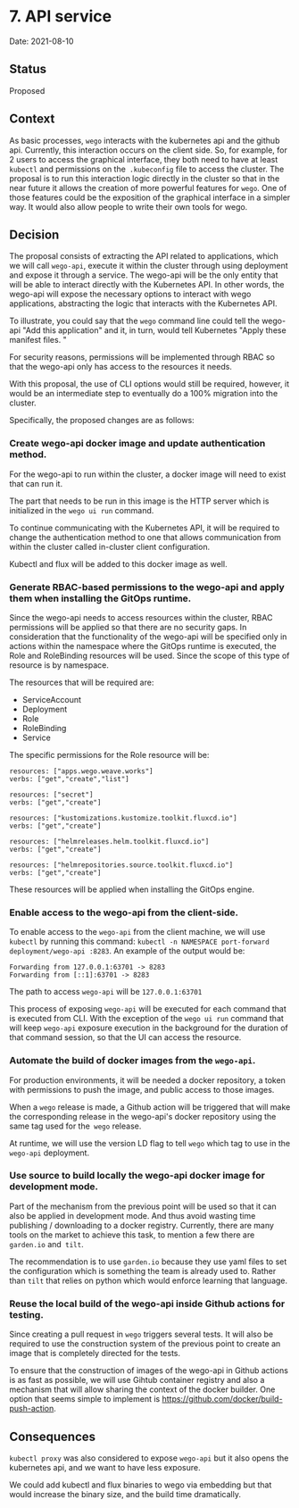 # 7. API service

Date: 2021-08-10

## Status

Proposed

## Context

As basic processes, `wego` interacts with the kubernetes api and the github api. Currently, this interaction occurs on the client side. So, for example, for 2 users to access the graphical interface, they both need to have at least `kubectl` and permissions on the` .kubeconfig` file to access the cluster. The proposal is to run this interaction logic directly in the cluster so that in the near future it allows the creation of more powerful features for `wego`. One of those features could be the exposition of the graphical interface in a simpler way. It would also allow people to write their own tools for wego.

## Decision

The proposal consists of extracting the API related to applications, which we will call `wego-api`, execute it within the cluster through using deployment and expose it through a service. The wego-api will be the only entity that will be able to interact directly with the Kubernetes API. In other words, the wego-api will expose the necessary options to interact with wego applications, abstracting the logic that interacts with the Kubernetes API.

To illustrate, you could say that the `wego` command line could tell the wego-api "Add this application" and it, in turn, would tell Kubernetes "Apply these manifest files. "

For security reasons, permissions will be implemented through RBAC so that the wego-api only has access to the resources it needs.

With this proposal, the use of CLI options would still be required, however, it would be an intermediate step to eventually do
a 100% migration into the cluster.

Specifically, the proposed changes are as follows:

### Create wego-api docker image and update authentication method.

For the wego-api to run within the cluster, a docker image will need to exist that can run it.

The part that needs to be run in this image is the HTTP server which is initialized in the `wego ui run` command.

To continue communicating with the Kubernetes API, it will be required to change the authentication method to one that allows communication from within the cluster called in-cluster client configuration.

Kubectl and flux will be added to this docker image as well.

### Generate RBAC-based permissions to the wego-api and apply them when installing the GitOps runtime.

Since the wego-api needs to access resources within the cluster, RBAC permissions will be applied so that there are no security gaps. In consideration that the functionality of the wego-api will be specified only in actions within the namespace where the GitOps runtime is executed, the Role and RoleBinding resources will be used. Since the scope of this type of resource is by namespace. 

The resources that will be required are:

- ServiceAccount
- Deployment
- Role
- RoleBinding
- Service

The specific permissions for the Role resource will be:

```
resources: ["apps.wego.weave.works"]
verbs: ["get","create","list"]

resources: ["secret"]
verbs: ["get","create"]

resources: ["kustomizations.kustomize.toolkit.fluxcd.io"]
verbs: ["get","create"]

resources: ["helmreleases.helm.toolkit.fluxcd.io"]
verbs: ["get","create"]

resources: ["helmrepositories.source.toolkit.fluxcd.io"]
verbs: ["get","create"]
```

These resources will be applied when installing the GitOps engine.

### Enable access to the wego-api from the client-side.

To enable access to the `wego-api` from the client machine, we will use `kubectl` by running this command: `kubectl -n NAMESPACE port-forward deployment/wego-api :8283`. An example of the output would be: 
```
Forwarding from 127.0.0.1:63701 -> 8283
Forwarding from [::1]:63701 -> 8283
```

The path to access `wego-api` will be `127.0.0.1:63701` 

This process of exposing `wego-api` will be executed for each command that is executed from CLI. With the exception of the `wego ui run` command that will keep `wego-api` exposure execution in the background for the duration of that command session, so that the UI can access the resource.

### Automate the build of docker images from the `wego-api`.

For production environments, it will be needed a docker repository, a token with permissions to push the image, and public access to those images.

When a `wego` release is made, a Github action will be triggered that will make the corresponding release in the wego-api's docker repository using the same tag used for the` wego` release.

At runtime, we will use the version LD flag to tell `wego` which tag to use in the `wego-api` deployment.

### Use source to build locally the wego-api docker image for development mode.

Part of the mechanism from the previous point will be used so that it can also be applied in development mode. And thus avoid wasting time publishing / downloading to a docker registry. Currently, there are many tools on the market to achieve this task, to mention a few there are `garden.io` and` tilt`.

The recommendation is to use `garden.io` because they use yaml files to set the configuration which is something the team is already used to. Rather than `tilt` that relies on python which would enforce learning that language. 

### Reuse the local build of the wego-api inside Github actions for testing.

Since creating a pull request in `wego` triggers several tests. It will also be required to use the construction system of the previous point to create an image that is completely directed for the tests.

To ensure that the construction of images of the wego-api in Github actions is as fast as possible, we will use Gihtub container registry and also a mechanism that will allow sharing the context of the docker builder. One option that seems simple to implement is https://github.com/docker/build-push-action.

## Consequences

`kubectl proxy` was also considered to expose `wego-api` but it also opens the kubernetes api, and we want to have less exposure.

We could add kubectl and flux binaries to wego via embedding but that would increase the binary size, and the build time dramatically.

